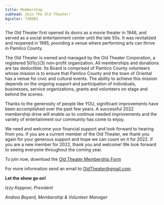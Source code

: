 ```yaml
---
title: Membership
subhead: Join The Old Theater!
bgcolor: 738EB3
---
```

         
The Old Theater first opened its doors as a movie theater in
1946, and served as a social entertainment center until the late
50s. It was revitalized and reopened in 1995, providing a venue
where performing arts can thrive in Pamlico County.       
          
The Old Theater is owned and managed by the Old Theater Corporation,
a registered 501(c)(3) non-profit organization. All memberships and
donations are tax deductible. Its Board is comprised of Pamlico
County volunteers whose mission is to ensure that Pamlico County and
the town of Oriental has a venue for civic and cultural events. The
ability to achieve this mission depends on the ongoing support and
participation of individuals, businesses, service organizations,
grants and volunteers on stage and behind the scenes.        
          
Thanks to the generosity of people like YOU, significant
improvements have been accomplished over the past few years. A
successful 2022 membership drive will enable us to continue needed
improvements and the variety of entertainment our community has come
to enjoy.
                  
We need and welcome your financial support and look forward to
hearing from you. If you are a current member of the Old Theater, we
thank you again for your generous support and hope we can count on
it for 2022. If you are a new member for 2022, thank you and
welcome! We look forward to seeing everyone throughout the coming
year.

To join now, download the <a href ="../pdf/2022_membership_form.pdf" >Old Theater Membership Form</a>

For more information send an email to
<a href="mailto:OldTheater@gmail.com">OldTheater@gmail.com</a>. 

**Let the show go on!**
        
_Izzy Keppner, President_
             
_Andrea Bayard, Membership & Volunteer Manager_
          
